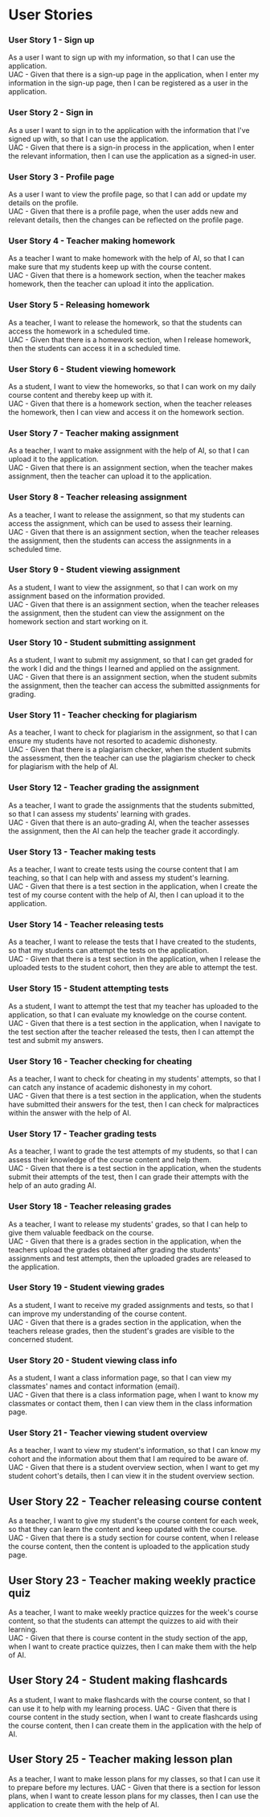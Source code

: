 # User Stories
### User Story 1 - Sign up
As a user I want to sign up with my information, so that I can use the application.\
UAC - Given that there is a sign-up page in the application, when I enter my information in the sign-up page, then I can be registered as a user in the application.
### User Story 2 - Sign in 
As a user I want to sign in to the application with the information that I've signed up with, so that I can use the application.\
UAC - Given that there is a sign-in process in the application, when I enter the relevant information, then I can use the application as a signed-in user.
### User Story 3 - Profile page
As a user I want to view the profile page, so that I can add or update my details on the profile.\
UAC - Given that there is a profile page, when the user adds new and relevant details, then the changes can be reflected on the profile page.
### User Story 4 - Teacher making homework
As a teacher I want to make homework with the help of AI, so that I can make sure that my students keep up with the course content.\
UAC - Given that there is a homework section, when the teacher makes homework, then the teacher can upload it into the application.
### User Story 5 - Releasing homework
As a teacher, I want to release the homework, so that the students can access the homework in a scheduled time.\
UAC - Given that there is a homework section, when I release homework, then the students can access it in a scheduled time.
### User Story 6 - Student viewing homework
As a student, I want to view the homeworks, so that I can work on my daily course content and thereby keep up with it.\
UAC - Given that there is a homework section, when the teacher releases the homework, then I can view and access it on the homework section.
### User Story 7 - Teacher making assignment
As a teacher, I want to make assignment with the help of AI, so that I can upload it to the application.\
UAC - Given that there is an assignment section, when the teacher makes assignment, then the teacher can upload it to the application.
### User Story 8 - Teacher releasing assignment
As a teacher, I want to release the assignment, so that my students can access the assignment, which can be used to assess their learning.\
UAC - Given that there is an assignment section, when the teacher releases the assignment, then the students can access the assignments in a scheduled time.
### User Story 9 - Student viewing assignment
As a student, I want to view the assignment, so that I can work on my assignment based on the information provided.\
UAC - Given that there is an assignment section, when the teacher releases the assignment, then the student can view the assignment on the homework section and start working on it.
### User Story 10 - Student submitting assignment
As a student, I want to submit my assignment, so that I can get graded for the work I did and the things I learned and applied on the assignment.\
UAC - Given that there is an assignment section, when the student submits the assignment, then the teacher can access the submitted assignments for grading.
### User Story 11 - Teacher checking for plagiarism
As a teacher, I want to check for plagiarism in the assignment, so that I can ensure my students have not resorted to academic dishonesty.\
UAC - Given that there is a plagiarism checker, when the student submits the assessment, then the teacher can use the plagiarism checker to check for plagiarism with the help of AI.
### User Story 12 - Teacher grading the assignment
As a teacher, I want to grade the assignments that the students submitted, so that I can assess my students' learning with grades.\
UAC - Given that there is an auto-grading AI, when the teacher assesses the assignment, then the AI can help the teacher grade it accordingly.
### User Story 13 - Teacher making tests
As a teacher, I want to create tests using the course content that I am teaching, so that I can help with and assess my student's learning.\
UAC - Given that there is a test section in the application, when I create the test of my course content with the help of AI, then I can upload it to the application.
### User Story 14 - Teacher releasing tests
As a teacher, I want to release the tests that I have created to the students, so that my students can attempt the tests on the application.\
UAC - Given that there is a test section in the application, when I release the uploaded tests to the student cohort, then they are able to attempt the test.
### User Story 15 - Student attempting tests
As a student, I want to attempt the test that my teacher has uploaded to the application, so that I can evaluate my knowledge on the course content.\
UAC - Given that there is a test section in the application, when I navigate to the test section after the teacher released the tests, then I can attempt the test and submit my answers.
### User Story 16 - Teacher checking for cheating
As a teacher, I want to check for cheating in my students' attempts, so that I can catch any instance of academic dishonesty in my cohort.\
UAC - Given that there is a test section in the application, when the students have submitted their answers for the test, then I can check for malpractices within the answer with the help of AI.
### User Story 17 - Teacher grading tests
As a teacher, I want to grade the test attempts of my students, so that I can assess their knowledge of the course content and help them.\
UAC - Given that there is a test section in the application, when the students submit their attempts of the test, then I can grade their attempts with the help of an auto grading AI.
### User Story 18 - Teacher releasing grades
As a teacher, I want to release my students' grades, so that I can help to give them valuable feedback on the course.\
UAC - Given that there is a grades section in the application, when the teachers upload the grades obtained after grading the students' assignments and test attempts, then the uploaded grades are released to the application.
### User Story 19 - Student viewing grades
As a student, I want to receive my graded assignments and tests, so that I can improve my understanding of the course content.\
UAC - Given that there is a grades section in the application, when the teachers release grades, then the student's grades are visible to the concerned student.
### User Story 20 - Student viewing class info
As a student, I want a class information page, so that I can view my classmates' names and contact information (email).\
UAC - Given that there is a class information page, when I want to know my classmates or contact them, then I can view them in the class information page.
### User Story 21 - Teacher viewing student overview
As a teacher, I want to view my student's information, so that I can know my cohort and the information about them that I am required to be aware of.
UAC - Given that there is a student overview section, when I want to get my student cohort's details, then I can view it in the student overview section.
## User Story 22 - Teacher releasing course content
As a teacher, I want to give my student's the course content for each week, so that they can learn the content and keep updated with the course.\
UAC -  Given that there is a study section for course content, when I release the course content, then the content is uploaded to the application study page.
## User Story 23 - Teacher making weekly practice quiz
As a teacher, I want to make weekly practice quizzes for the week's course content, so that the students can attempt the quizzes to aid with their learning.\
UAC - Given that there is course content in the study section of the app, when I want to create practice quizzes, then I can make them with the help of AI.
## User Story 24 - Student making flashcards
As a student, I want to make flashcards with the course content, so that I can use it to help with my learning process.
UAC - Given that there is course content in the study section, when I want to create flashcards using the course content, then I can create them in the application with the help of AI.
## User Story 25 - Teacher making lesson plan
As a teacher, I want to make lesson plans for my classes, so that I can use it to prepare before my lectures.
UAC - Given that there is a section for lesson plans, when I want to create lesson plans for my classes, then I can use the application to create them with the help of AI.
